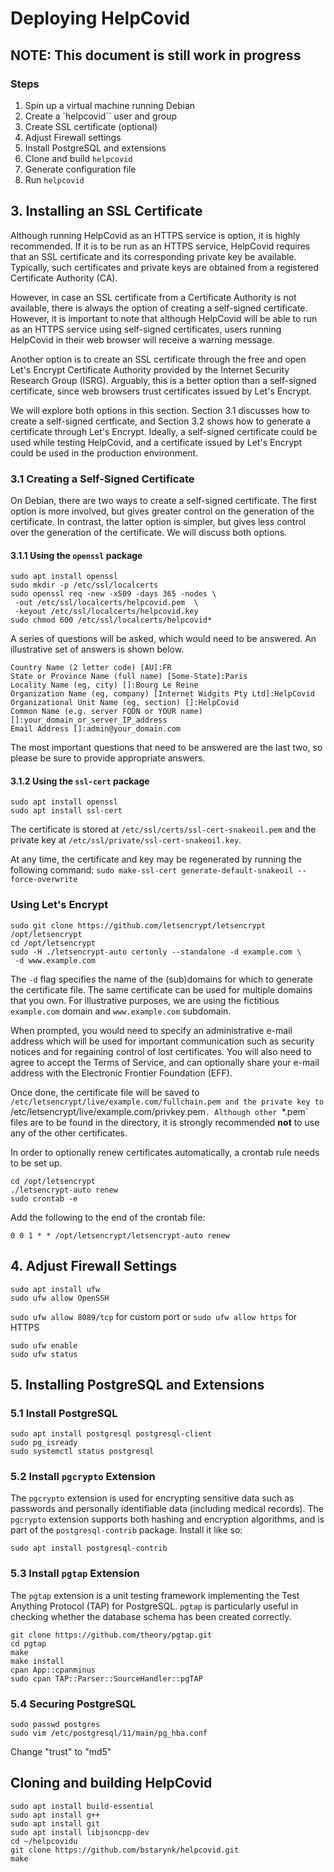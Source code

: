 # Deploying HelpCovid 
## NOTE: This document is still work in progress


### Steps
1. Spin up a virtual machine running Debian
2. Create a `helpcovid`` user and group
3. Create SSL certificate (optional)
4. Adjust Firewall settings
5. Install PostgreSQL and extensions
6. Clone and build `helpcovid`
7. Generate configuration file
8. Run `helpcovid`




## 3. Installing an SSL Certificate

Although running HelpCovid as an HTTPS service is option, it is highly
recommended. If it is to be run as an HTTPS service, HelpCovid requires that an 
SSL certificate and its corresponding private key be available. Typically, such
certificates and private keys are obtained from a registered Certificate
Authority (CA).

However, in case an SSL certificate from a Certificate Authority is not
available, there is always the option of creating a self-signed certificate.
However, it is important to note that although HelpCovid will be able to run as
an HTTPS service using self-signed certificates, users running HelpCovid in
their web browser will receive a warning message.

Another option is to create an SSL certificate through the free and open 
Let's Encrypt Certificate Authority provided by the Internet Security Research
Group (ISRG). Arguably, this is a better option than a self-signed certificate,
since web browsers trust certificates issued by Let's Encrypt. 

We will explore both options in this section. Section 3.1 discusses how to 
create a self-signed certficate, and Section 3.2 shows how to generate a
certificate through Let's Encrypt. Ideally, a self-signed certificate could be
used while testing HelpCovid, and a certificate issued by Let's Encrypt could be
used in the production environment.


### 3.1 Creating a Self-Signed Certificate

On Debian, there are two ways to create a self-signed certificate. The first
option is more involved, but gives greater control on the generation of the
certificate. In contrast, the latter option is simpler, but gives less control
over the generation of the certificate. We will discuss both options.

#### 3.1.1 Using the `openssl` package

```
sudo apt install openssl
sudo mkdir -p /etc/ssl/localcerts
sudo openssl req -new -x509 -days 365 -nodes \
 -out /etc/ssl/localcerts/helpcovid.pem  \
 -keyout /etc/ssl/localcerts/helpcovid.key
sudo chmod 600 /etc/ssl/localcerts/helpcovid*
```

A series of questions will be asked, which would need to be answered. An
illustrative set of answers is shown below.

```
Country Name (2 letter code) [AU]:FR
State or Province Name (full name) [Some-State]:Paris
Locality Name (eg, city) []:Bourg Le Reine
Organization Name (eg, company) [Internet Widgits Pty Ltd]:HelpCovid
Organizational Unit Name (eg, section) []:HelpCovid
Common Name (e.g. server FQDN or YOUR name) []:your_domain_or_server_IP_address
Email Address []:admin@your_domain.com
```

The most important questions that need to be answered are the last two, so
please be sure to provide appropriate answers.

#### 3.1.2 Using the `ssl-cert` package

```
sudo apt install openssl
sudo apt install ssl-cert
```

The certificate is stored at `/etc/ssl/certs/ssl-cert-snakeoil.pem` and the
private key at `/etc/ssl/private/ssl-cert-snakeoil.key`.

At any time, the certificate and key may be regenerated by running the following
command: `sudo make-ssl-cert generate-default-snakeoil --force-overwrite`


### Using Let's Encrypt

```
sudo git clone https://github.com/letsencrypt/letsencrypt /opt/letsencrypt
cd /opt/letsencrypt
sudo -H ./letsencrypt-auto certonly --standalone -d example.com \
 -d www.example.com
```

The `-d` flag specifies the name of the (sub)domains for which to generate the
certificate file. The same certificate can be used for multiple domains that you
own. For illustrative purposes, we are using the fictitious `example.com` domain
and `www.example.com` subdomain.

When prompted, you would need to specify an administrative e-mail address which
will be used for important communication such as security notices and for
regaining control of lost certificates. You will also need to agree to accept
the Terms of Service, and can optionally share your e-mail address with the
Electronic Frontier Foundation (EFF).

Once done, the certificate file will be saved to 
`/etc/letsencrypt/live/example.com/fullchain.pem and the private key to
`/etc/letsencrypt/live/example.com/privkey.pem`. Although other `*.pem` files
are to be found in the directory, it is strongly recommended **not** to use any
of the other certificates.

In order to optionally renew certificates automatically, a crontab rule needs to
be set up.

```
cd /opt/letsencrypt
./letsencrypt-auto renew
sudo crontab -e
```

Add the following to the end of the crontab file:
```
0 0 1 * * /opt/letsencrypt/letsencrypt-auto renew
```

## 4. Adjust Firewall Settings

```
sudo apt install ufw
sudo ufw allow OpenSSH
```

`sudo ufw allow 8089/tcp` for custom port
or
`sudo ufw allow https` for HTTPS

```
sudo ufw enable
sudo ufw status
```


## 5. Installing PostgreSQL and Extensions

### 5.1 Install PostgreSQL

```
sudo apt install postgresql postgresql-client
sudo pg_isready 
sudo systemctl status postgresql
```

### 5.2 Install `pgcrypto` Extension

The `pgcrypto` extension is used for encrypting sensitive data such as passwords
and personally identifiable data (including medical records). The `pgcrypto`
extension supports both hashing and encryption algorithms, and is part of the
`postgresql-contrib` package. Install it like so:

```
sudo apt install postgresql-contrib
```

### 5.3 Install `pgtap` Extension

The `pgtap` extension is a unit testing framework implementing the Test Anything
Protocol (TAP) for PostgreSQL. `pgtap` is particularly useful in checking
whether the database schema has been created correctly.

```
git clone https://github.com/theory/pgtap.git
cd pgtap
make
make install
cpan App::cpanminus
sudo cpan TAP::Parser::SourceHandler::pgTAP
```

### 5.4 Securing PostgreSQL
```
sudo passwd postgres
sudo vim /etc/postgresql/11/main/pg_hba.conf
```
Change "trust" to "md5"


## Cloning and building HelpCovid

```
sudo apt install build-essential
sudo apt install g++
sudo apt install git
sudo apt install libjsoncpp-dev
cd ~/helpcovidu
git clone https://github.com/bstarynk/helpcovid.git
make
```


